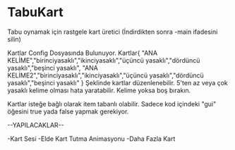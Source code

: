 # TabuKart
Tabu oynamak için rastgele kart üretici      (İndirdikten sonra -main ifadesini silin)

Kartlar Config Dosyasında Bulunuyor.
Kartlar{
"ANA KELİME","birinciyasaklı","ikinciyasaklı","üçüncü yasaklı","dördüncü yasaklı","beşinci yasaklı",
"ANA KELİME2","birinciyasaklı","ikinciyasaklı","üçüncü yasaklı","dördüncü yasaklı","beşinci yasaklı"
}
Şeklinde kartlar düzenlenebilir.
5'ten az veya çok yasaklı kelime olması hata yaratabilir. Kelime yoksa boş bırakın.

Kartlar isteğe bağlı olarak item tabanlı olabilir. Sadece kod içindeki "gui" öğesini true yada false yapmak gerekiyor.



--YAPILACAKLAR--

-Kart Sesi
-Elde Kart Tutma Animasyonu
-Daha Fazla Kart 

